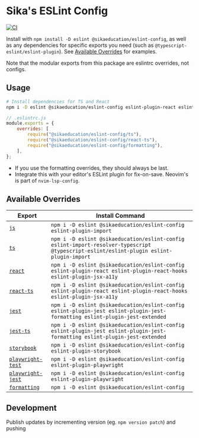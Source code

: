 # Sika's ESLint Config

[![CI](https://github.com/sikaeducation/eslint-config/actions/workflows/main.yml/badge.svg)](https://github.com/sikaeducation/eslint-config/actions/workflows/main.yml)

Install with `npm install -D eslint @sikaeducation/eslint-config`, as well as any dependencies for specific exports you need (such as `@typescript-eslint/eslint-plugin`). See [Available Overrides](#available-overrides) for examples.

Note that the modular exports from this package are eslintrc overrides, not configs.

## Usage

```bash
# Install dependencies for TS and React
npm i -D eslint @sikaeducation/eslint-config eslint-plugin-react eslint-plugin-react-hooks eslint-plugin-jsx-a11y @typescript-eslint/eslint-plugin eslint-plugin-import
```

```js
// .eslintrc.js
module.exports = {
	overrides: [
		require("@sikaeducation/eslint-config/ts"),
		require("@sikaeducation/eslint-config/react-ts"),
		require("@sikaeducation/eslint-config/formatting"),
	],
};
```

* If you use the formatting overrides, they should always be last.
* Integrate this with your editor's ESLint plugin for fix-on-save. Neovim's is part of `nvim-lsp-config`.

## Available Overrides

| Export | Install Command |
| --- | --- |
| [`js`](./lib/js.overrides.js) | `npm i -D eslint @sikaeducation/eslint-config eslint-plugin-import` |
| [`ts`](./lib/ts.overrides.js) | `npm i -D eslint @sikaeducation/eslint-config eslint-import-resolver-typescript @typescript-eslint/eslint-plugin eslint-plugin-import` |
| [`react`](./lib/react.overrides.js) | `npm i -D eslint @sikaeducation/eslint-config eslint-plugin-react eslint-plugin-react-hooks eslint-plugin-jsx-a11y` |
| [`react-ts`](./lib/react.ts.overrides.js) | `npm i -D eslint @sikaeducation/eslint-config eslint-plugin-react eslint-plugin-react-hooks eslint-plugin-jsx-a11y` |
| [`jest`](./lib/jest.overrides.js) | `npm i -D eslint @sikaeducation/eslint-config eslint-plugin-jest eslint-plugin-jest-formatting eslint-plugin-jest-extended` |
| [`jest-ts`](./lib/jest.ts.overrides.js) | `npm i -D eslint @sikaeducation/eslint-config eslint-plugin-jest eslint-plugin-jest-formatting eslint-plugin-jest-extended` |
| [`storybook`](./lib/storybook.overrides.js) | `npm i -D eslint @sikaeducation/eslint-config eslint-plugin-storybook` |
| [`playwright-test`](./lib/playwright.test.overrides.js) | `npm i -D eslint @sikaeducation/eslint-config eslint-plugin-playwright` |
| [`playwright-jest`](./lib/playwright.test.overrides.js) | `npm i -D eslint @sikaeducation/eslint-config eslint-plugin-playwright` |
| [`formatting`](./lib/formatting.overrides.js) | `npm i -D eslint @sikaeducation/eslint-config` |


## Development

Publish updates by incrementing version (eg. `npm version patch`) and pushing
